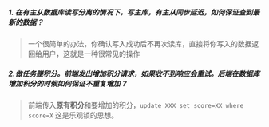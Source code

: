 ##### 1. 在有主从数据库读写分离的情况下，写主库，有主从同步延迟，如何保证查到最新的数据？
> 一个很简单的办法，你确认写入成功后不再次读库，直接将你写入的数据返回给用户，这就是一种很常见的操作

##### 2.做任务赚积分。前端发出增加积分请求，如果收不到响应会重试。后端在数据库增加积分的时候如何保证不重复增加？
> 前端传入**原有积分**和要增加的积分，```update XXX set score=XX where score=X```
这是乐观锁的思想。
